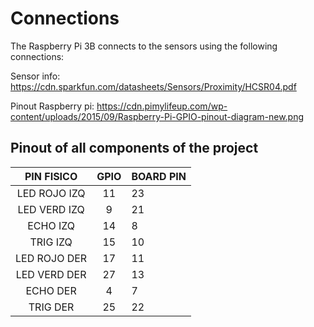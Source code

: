 # Connections

The Raspberry Pi 3B connects to the sensors using the following connections:

Sensor info:
https://cdn.sparkfun.com/datasheets/Sensors/Proximity/HCSR04.pdf

Pinout Raspberry pi:
https://cdn.pimylifeup.com/wp-content/uploads/2015/09/Raspberry-Pi-GPIO-pinout-diagram-new.png


## Pinout of all components of the project

|  PIN FISICO  | GPIO | BOARD PIN |
|:------------:|:----:|-----------|
| LED ROJO IZQ |  11  |     23    |
| LED VERD IZQ |   9  |     21    |
|   ECHO IZQ   |  14  |     8     |
|   TRIG IZQ   |  15  |     10    |
| LED ROJO DER |  17  |     11    |
| LED VERD DER |  27  |     13    |
|   ECHO DER   |   4  |     7     |
|   TRIG DER   |  25  |     22    |
